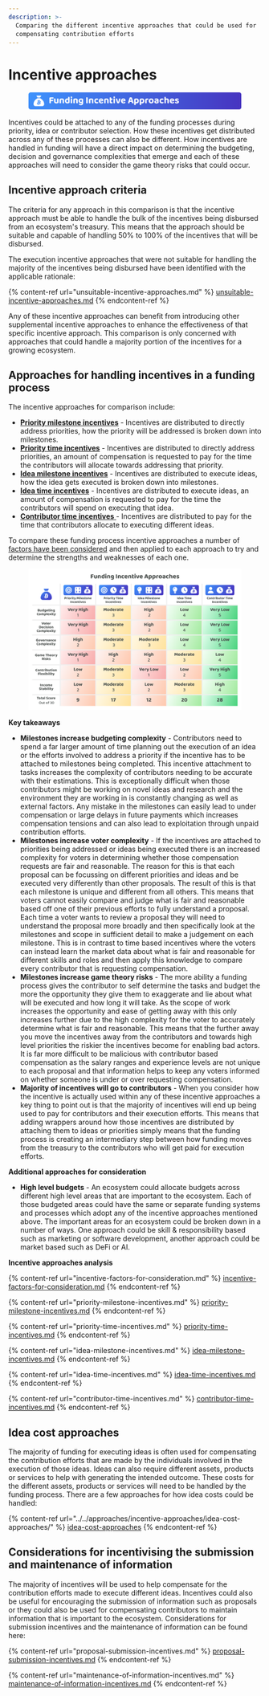 ```yaml
---
description: >-
  Comparing the different incentive approaches that could be used for
  compensating contribution efforts
---
```


# Incentive approaches

<figure><img src="../../.gitbook/assets/funding-incentive-approaches-title.png" alt=""><figcaption></figcaption></figure>

Incentives could be attached to any of the funding processes during priority, idea or contributor selection. How these incentives get distributed across any of these processes can also be different. How incentives are handled in funding will have a direct impact on determining the budgeting, decision and governance complexities that emerge and each of these approaches will need to consider the game theory risks that could occur.



## Incentive approach criteria

The criteria for any approach in this comparison is that the incentive approach must be able to handle the bulk of the incentives being disbursed from an ecosystem's treasury. This means that the approach should be suitable and capable of handling 50% to 100% of the incentives that will be disbursed.

The execution incentive approaches that were not suitable for handling the majority of the incentives being disbursed have been identified with the applicable rationale:

{% content-ref url="unsuitable-incentive-approaches.md" %}
[unsuitable-incentive-approaches.md](unsuitable-incentive-approaches.md)
{% endcontent-ref %}

Any of these incentive approaches can benefit from introducing other supplemental incentive approaches to enhance the effectiveness of that specific incentive approach. This comparison is only concerned with approaches that could handle a majority portion of the incentives for a growing ecosystem.



## Approaches for handling incentives in a funding process

The incentive approaches for comparison include:

* [**Priority milestone incentives**](priority-milestone-incentives.md) - Incentives are distributed to directly address priorities, how the priority will be addressed is broken down into milestones.
* [**Priority time incentives**](priority-time-incentives.md) - Incentives are distributed to directly address priorities, an amount of compensation is requested to pay for the time the contributors will allocate towards addressing that priority.
* [**Idea milestone incentives**](idea-milestone-incentives.md) - Incentives are distributed to execute ideas, how the idea gets executed is broken down into milestones.
* [**Idea time incentives**](idea-time-incentives.md) - Incentives are distributed to execute ideas, an amount of compensation is requested to pay for the time the contributors will spend on executing that idea.
* [**Contributor time incentives** ](contributor-time-incentives.md)- Incentives are distributed to pay for the time that contributors allocate to executing different ideas.



To compare these funding process incentive approaches a number of [factors have been considered](incentive-factors-for-consideration.md) and then applied to each approach to try and determine the strengths and weaknesses of each one.

<figure><img src="../../.gitbook/assets/funding-incentive-approaches.png" alt=""><figcaption></figcaption></figure>



**Key takeaways**

* **Milestones increase budgeting complexity** - Contributors need to spend a far larger amount of time planning out the execution of an idea or the efforts involved to address a priority if the incentive has to be attached to milestones being completed. This incentive attachment to tasks increases the complexity of contributors needing to be accurate with their estimations. This is exceptionally difficult when those contributors might be working on novel ideas and research and the environment they are working in is constantly changing as well as external factors. Any mistake in the milestones can easily lead to under compensation or large delays in future payments which increases compensation tensions and can also lead to exploitation through unpaid contribution efforts.
* **Milestones increase voter complexity** - If the incentives are attached to priorities being addressed or ideas being executed there is an increased complexity for voters in determining whether those compensation requests are fair and reasonable. The reason for this is that each proposal can be focussing on different priorities and ideas and be executed very differently than other proposals. The result of this is that each milestone is unique and different from all others. This means that voters cannot easily compare and judge what is fair and reasonable based off one of their previous efforts to fully understand a proposal. Each time a voter wants to review a proposal they will need to understand the proposal more broadly and then specifically look at the milestones and scope in sufficient detail to make a judgement on each milestone. This is in contrast to time based incentives where the voters can instead learn the market data about what is fair and reasonable for different skills and roles and then apply this knowledge to compare every contributor that is requesting compensation.
* **Milestones increase game theory risks** - The more ability a funding process gives the contributor to self determine the tasks and budget the more the opportunity they give them to exaggerate and lie about what will be executed and how long it will take. As the scope of work increases the opportunity and ease of getting away with this only increases further due to the high complexity for the voter to accurately determine what is fair and reasonable. This means that the further away you move the incentives away from the contributors and towards high level priorities the riskier the incentives become for enabling bad actors. It is far more difficult to be malicious with contributor based compensation as the salary ranges and experience levels are not unique to each proposal and that information helps to keep any voters informed on whether someone is under or over requesting compensation.
* **Majority of incentives will go to contributors** - When you consider how the incentive is actually used within any of these incentive approaches a key thing to point out is that the majority of incentives will end up being used to pay for contributors and their execution efforts. This means that adding wrappers around how those incentives are distributed by attaching them to ideas or priorities simply means that the funding process is creating an intermediary step between how funding moves from the treasury to the contributors who will get paid for execution efforts.



**Additional approaches for consideration**

* **High level budgets** - An ecosystem could allocate budgets across different high level areas that are important to the ecosystem. Each of those budgeted areas could have the same or separate funding systems and processes which adopt any of the incentive approaches mentioned above. The important areas for an ecosystem could be broken down in a number of ways. One approach could be skill & responsibility based such as marketing or software development, another approach could be market based such as DeFi or AI.



**Incentive approaches analysis**

{% content-ref url="incentive-factors-for-consideration.md" %}
[incentive-factors-for-consideration.md](incentive-factors-for-consideration.md)
{% endcontent-ref %}

{% content-ref url="priority-milestone-incentives.md" %}
[priority-milestone-incentives.md](priority-milestone-incentives.md)
{% endcontent-ref %}

{% content-ref url="priority-time-incentives.md" %}
[priority-time-incentives.md](priority-time-incentives.md)
{% endcontent-ref %}

{% content-ref url="idea-milestone-incentives.md" %}
[idea-milestone-incentives.md](idea-milestone-incentives.md)
{% endcontent-ref %}

{% content-ref url="idea-time-incentives.md" %}
[idea-time-incentives.md](idea-time-incentives.md)
{% endcontent-ref %}

{% content-ref url="contributor-time-incentives.md" %}
[contributor-time-incentives.md](contributor-time-incentives.md)
{% endcontent-ref %}



## Idea cost approaches

The majority of funding for executing ideas is often used for compensating the contribution efforts that are made by the individuals involved in the execution of those ideas. Ideas can also require different assets, products or services to help with generating the intended outcome. These costs for the different assets, products or services will need to be handled by the funding process. There are a few approaches for how idea costs could be handled:

{% content-ref url="../../approaches/incentive-approaches/idea-cost-approaches/" %}
[idea-cost-approaches](../../approaches/incentive-approaches/idea-cost-approaches/)
{% endcontent-ref %}



## Considerations for incentivising the submission and maintenance of information

The majority of incentives will be used to help compensate for the contribution efforts made to execute different ideas. Incentives could also be useful for encouraging the submission of information such as proposals or they could also be used for compensating contributors to maintain information that is important to the ecosystem. Considerations for submission incentives and the maintenance of information can be found here:

{% content-ref url="proposal-submission-incentives.md" %}
[proposal-submission-incentives.md](proposal-submission-incentives.md)
{% endcontent-ref %}

{% content-ref url="maintenance-of-information-incentives.md" %}
[maintenance-of-information-incentives.md](maintenance-of-information-incentives.md)
{% endcontent-ref %}
